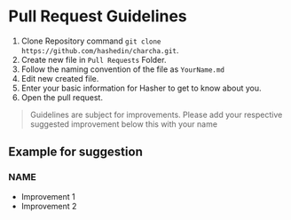 # Pull Request Guidelines

1. Clone Repository command `git clone https://github.com/hashedin/charcha.git`.
2. Create new file in `Pull Requests` Folder.
3. Follow the naming convention of the file as `YourName.md`
4. Edit new created file.
5. Enter your basic information for Hasher to get to know about you.
6. Open the pull request.

> Guidelines are subject for improvements. Please add your respective suggested improvement below this with your name

## Example for suggestion

### NAME

- Improvement 1
- Improvement 2
